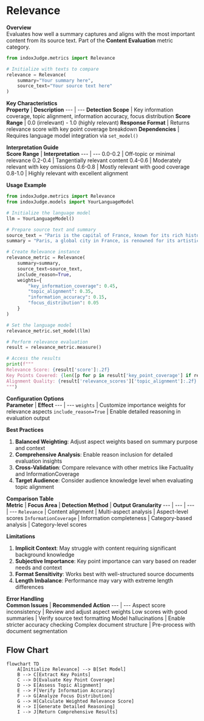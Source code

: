 # Relevance

**Overview**  
Evaluates how well a summary captures and aligns with the most important content from its source text. Part of the **Content Evaluation** metric category.

```python
from indoxJudge.metrics import Relevance

# Initialize with texts to compare
relevance = Relevance(
    summary="Your summary here",
    source_text="Your source text here"
)
```

**Key Characteristics**  
**Property** | **Description**
--- | ---
**Detection Scope** | Key information coverage, topic alignment, information accuracy, focus distribution
**Score Range** | 0.0 (irrelevant) - 1.0 (highly relevant)
**Response Format** | Returns relevance score with key point coverage breakdown
**Dependencies** | Requires language model integration via `set_model()`

**Interpretation Guide**  
**Score Range** | **Interpretation**
--- | ---
0.0-0.2 | Off-topic or minimal relevance
0.2-0.4 | Tangentially relevant content
0.4-0.6 | Moderately relevant with key omissions
0.6-0.8 | Mostly relevant with good coverage
0.8-1.0 | Highly relevant with excellent alignment

**Usage Example**

```python
from indoxJudge.metrics import Relevance
from indoxJudge.models import YourLanguageModel

# Initialize the language model
llm = YourLanguageModel()

# Prepare source text and summary
source_text = "Paris is the capital of France, known for its rich history, art, and culture."
summary = "Paris, a global city in France, is renowned for its artistic heritage and cultural significance."

# Create Relevance instance
relevance_metric = Relevance(
    summary=summary,
    source_text=source_text,
    include_reason=True,
    weights={
        "key_information_coverage": 0.45,
        "topic_alignment": 0.35,
        "information_accuracy": 0.15,
        "focus_distribution": 0.05
    }
)

# Set the language model
relevance_metric.set_model(llm)

# Perform relevance evaluation
result = relevance_metric.measure()

# Access the results
print(f"""
Relevance Score: {result['score']:.2f}
Key Points Covered: {len([p for p in result['key_point_coverage'] if result['key_point_coverage'][p] > 0.5])}
Alignment Quality: {result['relevance_scores']['topic_alignment']:.2f}
""")
```

**Configuration Options**  
**Parameter** | **Effect**
--- | ---
`weights` | Customize importance weights for relevance aspects
`include_reason=True` | Enable detailed reasoning in evaluation output

**Best Practices**

1. **Balanced Weighting**: Adjust aspect weights based on summary purpose and context
2. **Comprehensive Analysis**: Enable reason inclusion for detailed evaluation insights
3. **Cross-Validation**: Compare relevance with other metrics like Factuality and InformationCoverage
4. **Target Audience**: Consider audience knowledge level when evaluating topic alignment

**Comparison Table**  
**Metric** | **Focus Area** | **Detection Method** | **Output Granularity**
--- | --- | --- | ---
`Relevance` | Content alignment | Multi-aspect analysis | Aspect-level scores
`InformationCoverage` | Information completeness | Category-based analysis | Category-level scores

**Limitations**

1. **Implicit Context**: May struggle with content requiring significant background knowledge
2. **Subjective Importance**: Key point importance can vary based on reader needs and context
3. **Format Sensitivity**: Works best with well-structured source documents
4. **Length Imbalance**: Performance may vary with extreme length differences

**Error Handling**  
**Common Issues** | **Recommended Action**
--- | ---
Aspect score inconsistency | Review and adjust aspect weights
Low scores with good summaries | Verify source text formatting
Model hallucinations | Enable stricter accuracy checking
Complex document structure | Pre-process with document segmentation

## Flow Chart

```mermaid
flowchart TD
    A[Initialize Relevance] --> B[Set Model]
    B --> C[Extract Key Points]
    C --> D[Evaluate Key Point Coverage]
    D --> E[Assess Topic Alignment]
    E --> F[Verify Information Accuracy]
    F --> G[Analyze Focus Distribution]
    G --> H[Calculate Weighted Relevance Score]
    H --> I[Generate Detailed Reasoning]
    I --> J[Return Comprehensive Results]
```
